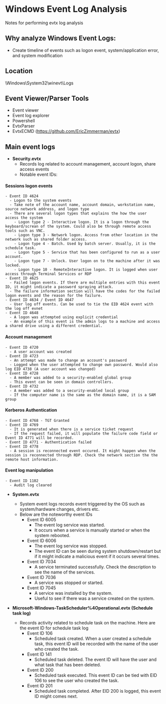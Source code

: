 # Windows Event Log Analysis
Notes for performing evtx log analysis

## Why analyze Windows Event Logs:
- Create timeline of events such as logon event, system/application error, and system modification

## Location
\Windows\System32\winevt\Logs

## Event Viewer/Parser Tools
- Event viewer
- Event log explorer
- Powershell
- EvtxParser
- EvtxECMD (https://github.com/EricZimmerman/evtx)

## Main event logs
- **Security.evtx**
  - Records log related to account management, account logon, share access events
  - Notable event IDs:

#### Sessions logon events
    - Event ID 4624
      - Logon to the system events
      - Take note of the account name, account domain, workstation name, source network address, and logon type
      - There are several logon types that explains the how the user access the system
        - Logon type 2 - Interactive logon. It is a logon through the keyboard/screan of the system. Could also be through remote access tools such as VNC. 
        - Logon type 3 - Network logon. Access from other location in the network such as shared folder access.
        - Logon type 4 - Batch. Used by batch server. Usually, it is the schedule task. 
        - Logon type 5 - Service that has been configured to run as a user account.
        - Logon type 7 - Unlock. User logon on to the machine after it was locked.
        - Logon type 10 - RemoteInteractive logon. It is logged when user access through Terminal Services or RDP
    - Event ID 4625
      - Failed logon events. If there are multiple entries with this event ID, it might indicate a password spraying attack.
      - The failure information section will have the codes for the failed logon events and the reason for the failure.
    - Event ID 4634 / Event ID 4647
      - User log off events. Can be used to tie the EID 4624 event with the log off evnet 
    - Event ID 4648
      - A logon was attempted using explicit credential
      - An example of this event is the admin logs to a machine and access a shared drive using a different credential.
    
#### Account management
    - Event ID 4720
      - A user account was created
    - Event ID 4723
      - An attempt was made to change an account's password
      - Logged when the user attempted to change own password. Would also log EID 4738 (A user account was changed)
    - Event ID 4728
      - A member was added to a security-enabled global group
      - This event can be seen in domain controllers.  
    - Event ID 4732
      - A member was added to a security-enabled local group
      - If the computer name is the same as the domain name, it is a SAM group
    
#### Kerberos Authentication     
    - Event ID 4768 - TGT Granted
    - Event ID 4769
      - It is generated when there is a service ticket request
      - If the request failed, it will populate the failure code field or Event ID 4771 will be recorded.
    - Event ID 4771 - Authentication failed
    - Event ID 4778
      - A session is reconnected event occured. It might happen when the session is reconnected through RDP. Check the network section the the remote host information.
      
#### Event log manipulation
    - Event ID 1102
      - Audit log cleared
- **System.evtx**
  - System event logs records event triggered by the OS such as system/hardware changes, drivers etc. 
  - Below are the noteworthy event IDs
    - Event ID 6005
      - The event log service was started.
      - It occurs when a service is manually started or when the system rebooted.
    - Event ID 6006
      - The event log service was stopped.
      - The event ID can be seen during system shutdown/restart but if it might indicate a malicious event if it occurs several times.
    - Event ID 7034
      - A service terminated successfully. Check the description to see the name of the services.
    - Event ID 7036
      - A service was stopped or started.
    - Event ID 7045
      - A service was installed by the system. 
      - Useful to see if there was a service created on the system.

- **Microsoft-Windows-TaskScheduler%4Operational.evtx (Schedule task log)**
  - Records activity related to schedule task on the machine. Here are the event ID for schedule task log
    - Event ID 106
      - Scheduled task created. When a user created a schedule task, this event ID will be recorded with the name of the user who created the task.
    - Event ID 141
      - Scheduled task deleted. The event ID will have the user and what task that has been deleted.
    - Event ID 200
      - Scheduled task executed. This event ID can be tied with EID 106 to see the user who created the task. 
    - Event ID 201
      - Scheduled task completed. After EID 200 is logged, this event ID might comes next.         
